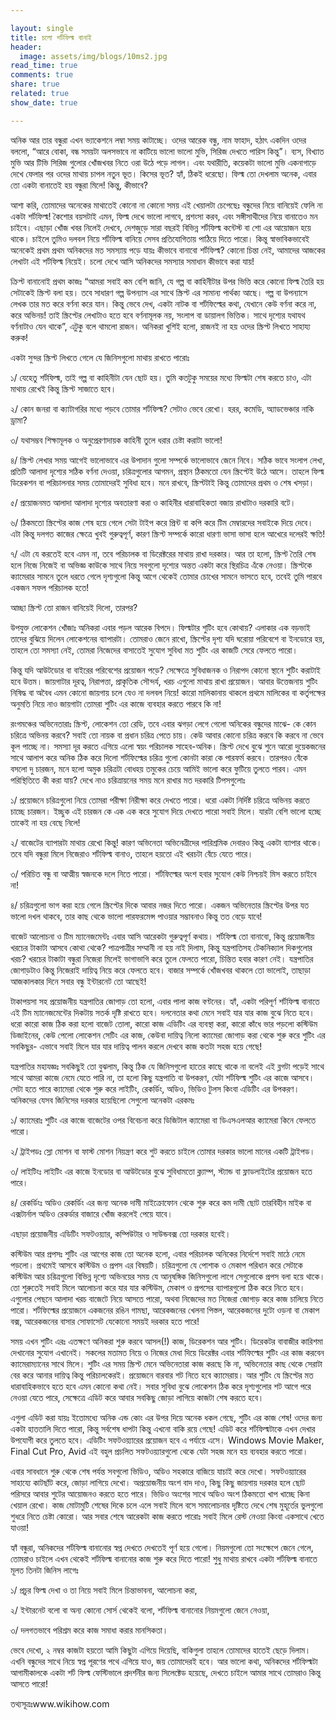 ```yaml
---

layout: single 
title: চলো শর্টফিল্ম বানাই
header:
  image: assets/img/blogs/10ms2.jpg
read_time: true
comments: true
share: true
related: true
show_date: true

---
```




<p>
অনিক আর তার বন্ধুরা এখন ভ্যাকেশনে লম্বা সময় কাটাচ্ছে। ওদের আরেক বন্ধু, নাম ফাহাদ, হঠাৎ একদিন ওদের বললো, “আরে বোকা, বন্ধ সময়টা অলসভাবে না কাটিয়ে ভালো ভালো মুভি, সিরিজ দেখতে পারিস কিন্তু”। ব্যস, বিখ্যাত মুভি আর টিভি সিরিজ গুলোর খোঁজখবর নিতে ওরা উঠে পড়ে লাগল। এবং যথারীতি, কয়েকটা ভালো মুভি একনাগাড়ে দেখে ফেলার পর ওদের মাথায় চাপল নতুন ভূত। কিসের ভূত? হ্যাঁ, ঠিকই ধরেছো। ফিল্ম তো দেখলাম অনেক, এবার তো একটা বানাতেই হয় বন্ধুরা মিলে! কিন্তু, কীভাবে?</p> <p>

আশা করি, তোমাদের অনেকের মাথাতেই কোনো না কোনো সময় এই খেয়ালটা চেপেছেঃ বন্ধুদের নিয়ে বানিয়েই ফেলি না একটা শর্টফিল্ম! কৈশোর বয়সটাই এমন, ফিল্ম দেখে ভালো লাগবে, প্রশংসা করব, এবং সঙ্গীসাথীদের নিয়ে বানাতেও মন চাইবে। এছাড়া খোঁজ খবর নিলেই দেখবে, দেশজুড়ে সারা বছরই বিভিন্ন শর্টফিল্ম কন্টেস্ট বা শো এর আয়োজন হয়ে থাকে। চাইলে তুমিও দলবল নিয়ে শর্টফিল্ম বানিয়ে সেসব প্রতিযোগিতায় পাঠিয়ে দিতে পারো। কিন্তু স্বাভাবিকভাবেই অনেকেই প্রথম প্রথম অনিকদের মত সমস্যায় পড়ে যায়ঃ কীভাবে বানাবো শর্টফিল্ম? কোনো চিন্তা নেই, আমাদের আজকের লেখাটা এই শর্টফিল্ম নিয়েই। চলো দেখে আসি অনিকদের সমস্যার সমাধান কীভাবে করা যায়! </p> <p>

ক্রিপ্ট বানানোই প্রথম কাজঃ “আমরা সবাই কম বেশি জানি, যে গল্প বা কাহিনীটার উপর ভিত্তি করে কোনো ফিল্ম তৈরি হয় সেটাকেই স্ক্রিপ্ট বলা হয়। তবে সাধারণ গল্প উপন্যাস এর সাথে স্ক্রিপ্ট এর সামান্য পার্থক্য আছে। গল্প বা উপন্যাসে লেখক তার মত করে বর্ণনা করে যান। কিন্তু ভেবে দেখ, একটা নাটক বা শর্টফিল্মের কথা, যেখানে কেউ বর্ণনা করে না, করে অভিনয়! তাই স্ক্রিপ্টের লেখাটাও হতে হবে বর্ণনামূলক নয়, সংলাপ বা ডায়ালগ ভিত্তিক। সাথে দৃশ্যের যথাযথ বর্ণনাটাও যেন থাকে”, এটুকু বলে থামলো রাজন। অনিকরা খুশিই হলো, রাজনই না হয় ওদের স্ক্রিপ্ট লিখতে সাহায্য করুক! </p> <p>

একটা সুন্দর স্ক্রিপ্ট লিখতে গেলে যে জিনিসগুলো মাথায় রাখতে পারোঃ </p> <p>

১/ যেহেতু শর্টফিল্ম, তাই গল্প বা কাহিনীটা যেন ছোট হয়। তুমি কতটুকু সময়ের মধ্যে ফিল্মটা শেষ করতে চাও, এটা মাথায় রেখেই কিন্তু স্ক্রিপ্ট সাজাতে হবে। </p> <p>

২/ কোন জনরা বা ক্যাটাগরির মধ্যে পড়বে তোমার শর্টফিল্ম? সেটাও ভেবে রেখো। হরর, কমেডি, অ্যাডভেঞ্চার নাকি ড্রামা?</p> <p>

৩/ যথাসম্ভব শিক্ষামূলক ও অনুপ্রেরণাদায়ক কাহিনী তুলে ধরার চেষ্টা করাটা ভালো!</p> <p>

৪/ স্ক্রিপ্ট লেখার সময় আগেই ভালোভাবে এর উপাদান গুলো সম্পর্কে ভালোভাবে জেনে নিবে। সঠিক ভাবে সংলাপ লেখা, প্রতিটি আলাদা দৃশ্যের সঠিক বর্ণনা দেওয়া, চরিত্রগুলোর আগমন, প্রস্থান ঠিকমতো যেন স্ক্রিপ্টেই উঠে আসে। তাহলে ফিল্ম ডিরেকশন বা পরিচালনার সময় তোমাদেরই সুবিধা হবে। মনে রাখবে, স্ক্রিপ্টটাই কিন্তু তোমাদের প্রথম ও শেষ খসড়া। </p> <p>

৫/ প্রয়োজনমত আলাদা আলাদা দৃশ্যের অবতারণা করা ও কাহিনীর ধারাবাহিকতা বজায় রাখাটাও দরকারি বটে। </p> <p>

৬/ ঠিকমতো স্ক্রিপ্টের কাজ শেষ হয়ে গেলে সেটা টাইপ করে প্রিন্ট বা কপি করে টিম মেম্বারদের সবাইকে দিয়ে দেবে। এটা কিন্তু দলগত কাজের ক্ষেত্রে খুবই গুরুত্বপূর্ণ, কারণ স্ক্রিপ্ট সম্পর্কে কারো ধারণা ভাসা ভাসা হলে আখেরে দলেরই ক্ষতি! </p> <p>

৭/ এটা যে করতেই হবে এমন না, তবে পরিচালক বা ডিরেক্টরের মাথায় রাখা দরকার। আর তা হলো, স্ক্রিপ্ট তৈরি শেষ হলে নিজে নিজেই বা অভিজ্ঞ কাউকে সাথে নিয়ে সবগুলো দৃশ্যের অন্তত একটা করে স্থিরচিত্র এঁকে নেওয়া। স্ক্রিপ্টকে ক্যামেরার সামনে তুলে ধরতে গেলে দৃশ্যগুলো কিন্তু আগে থেকেই তোমার চোখের সামনে ভাসতে হবে, তবেই তুমি পারবে একজন সফল পরিচালক হতে! </p> <p>

আচ্ছা স্ক্রিপ্ট তো রাজন বানিয়েই দিলো, তারপর? </p> <p>

উপযুক্ত লোকেশন খোঁজাঃ অনিকরা এবার পড়ল আরেক বিপদে। ফিল্মটার শুটিং হবে কোথায়? এলাকার এক বড়ভাই তাদের বুঝিয়ে দিলেন লোকেশনের ব্যাপারটা। তোমরাও জেনে রাখো, স্ক্রিপ্টের দৃশ্য যদি ঘরোয়া পরিবেশে বা ইনডোরে হয়, তাহলে তো সমস্যা নেই, তোমরা নিজেদের বাসাতেই সুযোগ সুবিধা মত শুটিং এর কাজটি সেরে ফেলতে পারো। </p> <p>

কিন্তু যদি আউটডোর বা বাইরের পরিবেশের প্রয়োজন পড়ে? সেক্ষেত্রে সুবিধাজনক ও নিরাপদ কোনো স্থানে শুটিং করাটাই হবে উত্তম। জায়গাটার দূরত্ব, নিরাপত্তা, প্রাকৃতিক সৌন্দর্য, খরচ এগুলো মাথায় রাখা প্রয়োজন। আবার উত্তেজনায় শুটিং নিষিদ্ধ বা অবৈধ এমন কোনো জায়গায় চলে যেও না দলবল নিয়ে! কারো মালিকানায় থাকলে প্রথমে মালিকের বা কর্তৃপক্ষের অনুমতি নিয়ে নাও জায়গাটা তোমরা শুটিং এর কাজে ব্যবহার করতে পারবে কি না!</p> <p>

রংগমঞ্চের অভিনেতারাঃ স্ক্রিপ্ট, লোকেশন তো রেডি, তবে এবার ঝগড়া লেগে গেলো অনিকের বন্ধুদের মাঝে- কে কোন চরিত্রে অভিনয় করবে? সবাই তো নায়ক বা প্রধান চরিত্র পেতে চায়। কেউ আবার কোনো চরিত্র করবে কি করবে না ভেবে কূল পাচ্ছে না। সমস্যা দূর করতে এগিয়ে এলো স্বয়ং পরিচালক সাহেব-অনিক। স্ক্রিপ্ট দেখে বুঝে শুনে আরো দুয়েকজনের সাথে আলাপ করে অনিক ঠিক করে দিলো শর্টফিল্মের চরিত্র গুলো কোনটা কারা কে পারফর্ম করবে। তারপরও বেঁকে বসলো দু চারজন, মনে হলো অমুক চরিত্রটা বোধহয় তমুকের চেয়ে আমিই ভালো করে ফুটিয়ে তুলতে পারব। এমন পরিস্থিতিতে কী করা যায়? দেখে নাও চরিত্রায়নের সময় মনে রাখার মত দরকারি টিপসগুলোঃ </p> <p>

১/ প্রয়োজনে চরিত্রগুলো নিয়ে তোমরা পরীক্ষা নিরীক্ষা করে দেখতে পারো। ধরো একটা নির্দিষ্ট চরিত্রে অভিনয় করতে চাচ্ছে চারজন। ইচ্ছুক এই চারজন কে এক এক করে সুযোগ দিয়ে দেখতে পারো সবাই মিলে। যারটা বেশি ভালো হচ্ছে তাকেই না হয় বেছে নিলে! </p> <p>

২/ বাজেটের ব্যাপারটা মাথায় রেখো কিন্তু! কারণ অভিনেতা অভিনেত্রীদের পারিশ্রমিক দেবারও কিন্তু একটা ব্যাপার থাকে। তবে যদি বন্ধুরা মিলে নিজেরাও শর্টফিল্ম বানাও, তাহলে হয়তো এই খরচটা বেঁচে যেতে পারে। </p> <p>

৩/ পরিচিত বন্ধু বা আত্মীয় স্বজনকে দলে নিতে পারো। শর্টফিল্মের অংশ হবার সুযোগ কেউ নিশ্চয়ই মিস করতে চাইবে না! </p> <p>

৪/ চরিত্রগুলো ভাগ করা হয়ে গেলে স্ক্রিপ্টের দিকে আবার নজর দিতে পারো। একজন অভিনেতার স্ক্রিপ্টের উপর যত ভালো দখল থাকবে, তার কাছ থেকে ভালো পারফরমেন্স পাওয়ার সম্ভাবনাও কিন্তু তত বেড়ে যাবে! </p> <p>

বাজেট আলোচনা ও টিম ম্যানেজমেন্টঃ  এবার আসি আরেকটা গুরুত্বপূর্ণ কথায়। শর্টফিল্ম তো বানাবো, কিন্তু প্রয়োজনীয় খরচের টাকাটা আসবে কোথা থেকে? পাত্রপাত্রীর সম্মানী না হয় নাই দিলাম, কিন্তু যন্ত্রপাতিসহ টেকনিক্যাল দিকগুলোর খরচ? খরচের টাকাটা বন্ধুরা নিজেরা মিলেই ভাগাভাগি করে তুলে ফেলতে পারো, চিন্তিত হবার কারণ নেই। যন্ত্রপাতির জোগাড়টাও কিন্তু নিজেরাই দায়িত্ব নিয়ে করে ফেলতে হবে। বাজার সম্পর্কে খোঁজখবর থাকলে তো ভালোই, তাছাড়া আজকালকার দিনে সবার বন্ধু ইন্টারনেট তো আছেই! </p> <p>

টাকাপয়সা সহ প্রয়োজনীয় যন্ত্রপাতির জোগাড় তো হলো, এবার পালা কাজ বণ্টনের। হ্যাঁ, একটা পরিপূর্ণ শর্টফিল্ম বানাতে এই টিম ম্যানেজমেন্টের দিকটায় সতর্ক দৃষ্টি রাখতে হবে। দলনেতার কথা মেনে সবাই যার যার কাজ বুঝে নিতে হবে। ধরো কারো কাজ ঠিক করা হলো বাজেট তোলা, কারো কাজ এডিটিং এর ব্যবস্থা করা, কারো কাঁধে ভার পড়লো কস্টিউম ডিজাইনের, কেউ পেলো লোকেশন সেটিং এর কাজ, কেউবা দায়িত্ব নিলো ক্যামেরা জোগাড় করা থেকে শুরু করে শুটিং এর সবকিছুর- এভাবে সবাই মিলে যার যার দায়িত্ব পালন করলে দেখবে কাজ কতটা সহজ হয়ে গেছে! </p> <p>

যন্ত্রপাতির মহাযজ্ঞঃ  সবকিছুই তো বুঝলাম, কিন্তু ঠিক যে জিনিসগুলো হাতের কাছে থাকে না বলেই এই ব্লগটা পড়েই সাথে সাথে আমরা কাজে নেমে যেতে পারি না, তা হলো কিছু যন্ত্রপাতি বা উপকরণ, যেটা শর্টফিল্ম শুটিং এর কাজে আসবে। সেটা হতে পারে ক্যামেরা থেকে শুরু করে লাইটিং, রেকর্ডিং, অডিও, ভিডিও টুলস কিংবা এডিটিং এর উপকরণ। অনিকদের যেসব জিনিসের দরকার হয়েছিলো সেগুলো অনেকটা এরকমঃ </p> <p>

১/ ক্যামেরাঃ শুটিং এর কাজে বাজেটের ওপর বিবেচনা করে ডিজিটাল ক্যামেরা বা ডিএসএলআর ক্যামেরা কিনে ফেলতে পারো। </p> <p> 

২/ ট্রাইপডঃ স্লো মোশন বা ফাস্ট মোশন নিয়ন্ত্রণ করে শুট করতে চাইলে তোমার দরকার ভালো মানের একটি ট্রাইপড। </p> <p>

৩/ লাইটিংঃ লাইটিং এর কাজে ইনডোর বা আউটডোর বুঝে সুবিধামতো ক্ল্যাম্প, স্ট্যান্ড বা ফ্লাডলাইটের প্রয়োজন হতে পারে। </p><p>

৪/ রেকর্ডিংঃ অডিও রেকর্ডিং এর জন্য অনেক দামী মাইক্রোফোন থেকে শুরু করে কম দামী ছোট তারবিহীন মাইক বা এক্সটার্নাল অডিও রেকর্ডার বাজারে খোঁজ করলেই পেয়ে যাবে। </p><p>

এছাড়া প্রয়োজনীয় এডিটিং সফটওয়্যার, কম্পিউটার ও সাউন্ডবক্স তো দরকার হবেই। </p><p>

কস্টিউম আর প্রপসঃ শুটিং এর আগের কাজ তো অনেক হলো, এবার পরিচালক অনিকের নির্দেশে সবাই মাঠে নেমে পড়লো। প্রথমেই আসবে কস্টিউম ও প্রপস এর বিষয়টি। চরিত্রগুলো যে পোশাক ও মেকাপ পরিধান করে সেটাকে কস্টিউম আর চরিত্রগুলো বিভিন্ন দৃশ্যে অভিনয়ের সময় যে আনুষঙ্গিক জিনিসগুলো লাগে সেগুলোকে প্রপস বলা হয়ে থাকে। তো শুরুতেই সবাই মিলে আলোচনা করে যার যার কস্টিউম, মেকাপ ও প্রপসের ব্যাপারগুলো ঠিক করে নিতে হবে। এগুলোর পেছনে আলাদা খরচ বাজেটে নিয়ে আসতে পারো, অথবা নিজেদের মত নিজেরা জোগাড় করে কাজ চালিয়ে নিতে পারো। শর্টফিল্মের প্রয়োজনে একজনের রঙিন গামছা, আরেকজনের খেলনা পিস্তল, আরেকজনের দুটো ওড়না বা মেকাপ বক্স, আরেকজনের বাসার সোফাসেট যেকোনো সময়ই দরকার হতে পারে! </p><p>

সময় এখন শুটিং এরঃ এতক্ষণে অনিকরা শুরু করবে আসল(!) কাজ, ডিরেকশন আর শুটিং। ডিরেকটর বাবাজীর কারিশমা দেখানোর সুযোগ এখানেই। সকলের মতামত নিয়ে ও নিজের মেধা দিয়ে ডিরেক্টর এবার শর্টফিল্মের শুটিং এর কাজ করবেন ক্যামেরাম্যানের সাথে মিলে। শুটিং এর সময় স্ক্রিপ্ট মেনে অভিনেতারা কাজ করছে কি না, অভিনেতার কাছ থেকে সেরাটা বের করে আনার দায়িত্ব কিন্তু পরিচালকেরই। প্রয়োজনে বারবার শট নিতে হবে ক্যামেরায়। আর শুটিং যে স্ক্রিপ্টের মত ধারাবাহিকভাবে হতে হবে এমন কোনো কথা নেই। সবার সুবিধা বুঝে লোকেশন ঠিক করে দৃশ্যগুলোর শট আগে পরে নেওয়া যেতে পারে, সেক্ষেত্রে এডিট করে আবার সবকিছু জোড়া লাগিয়ে কাজটা শেষ করতে হবে।  </p> <p>


এগুলা এডিট করা যায়ঃ  ইতোমধ্যে অনিক এন্ড কোং এর উপর দিয়ে অনেক ধকল গেছে, শুটিং এর কাজ শেষ! ওদের জন্য একটা হাততালি দিতে পারো, কিন্তু সর্বশেষ ধাপটা কিন্তু এখনো বাকি রয়ে গেছে! এডিট করে শর্টফিল্মটাকে এখন দেখার উপযোগী করে তুলতে হবে। এডিটিং সফটওয়্যারের প্রয়োজন হবে এ পর্যায়ে এসে। Windows Movie Maker, Final Cut Pro, Avid এই বহুল প্রচলিত সফটওয়্যারগুলো থেকে যেটা সহজ মনে হয় ব্যবহার করতে পারো। </p> <p>

এবার সাবধানে শুরু থেকে শেষ পর্যন্ত সবগুলো ভিডিও, অডিও সহকারে বাজিয়ে যাচাই করে দেখো। সফটওয়্যারের সাহায্যে কাটছাঁট করে, জোড়া লাগিয়ে দেখো। অপ্রয়োজনীয় অংশ বাদ দাও, কিছু কিছু জায়গায় দরকার হলে ছোট পরিসরে আবার শুটের আয়োজনও করতে হতে পারে। ভিডিও অংশের সাথে অডিও অংশ ঠিকমতো খাপ খাচ্ছে কিনা খেয়াল রেখো। কাজ মোটামুটি শেষের দিকে চলে এলে সবাই মিলে বসে সমালোচনার দৃষ্টিতে দেখে শেষ মুহূর্তের ভুলগুলো শুধরে নিতে চেষ্টা কোরো। আর সবার শেষে আরেকটা কাজ করতে পারোঃ সবাই মিলে রেস্ট নেওয়া কিংবা একসাথে খেতে যাওয়া!</p> <p>

হ্যাঁ বন্ধুরা, অনিকদের শর্টফিল্ম বানানোর স্বপ্ন দেখতে দেখতেই পূর্ণ হয়ে গেলো। নিয়মগুলো তো সংক্ষেপে জেনে গেলে, তোমরাও চাইলে এখন থেকেই শর্টফিল্ম বানানোর কাজ শুরু করে দিতে পারো! শুধু মাথায় রাখবে একটা শর্টফিল্ম বানাতে মূলত তিনটা জিনিস লাগেঃ </p><p>

১/ প্রচুর ফিল্ম দেখা ও তা নিয়ে সবাই মিলে চিন্তাভাবনা, আলোচনা করা, </p> <p>

২/ ইন্টারনেট বলো বা অন্য কোনো সোর্স থেকেই বলো, শর্টফিল্ম বানানোর নিয়মগুলো জেনে নেওয়া,</p><p>

৩/ দলগতভাবে পরিশ্রম করে কাজ সমাধা করার মানসিকতা।</p><p>

ভেবে দেখো, ২ নম্বর কাজটা হয়তো আমি কিছুটা এগিয়ে দিয়েছি, বাকিগুলা তাহলে তোমাদের হাতেই ছেড়ে দিলাম। এখনি বন্ধুদের সাথে নিয়ে স্বপ্ন পূরণের পথে এগিয়ে যাও, জয় তোমাদেরই হবে। আর ভালো কথা, অনিকদের শর্টফিল্মটা আগামীকালকে একটা শর্ট ফিল্ম ফেস্টিভালে প্রদর্শনীর জন্য সিলেক্টেড হয়েছে, দেখতে চাইলে আমার সাথে তোমরাও কিন্তু আসতে পারো!  </p> 

তথ্যসূত্রঃwww.wikihow.com 